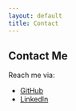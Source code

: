 ```yaml
---
layout: default
title: Contact
---
```


<h2>Contact Me</h2>
<p>Reach me via:</p>
<ul>
    <li><a href="https://github.com/Tyfcho">GitHub</a></li>
    <li><a href="https://www.linkedin.com/in/tycho-van-zunderd-25469a199/">LinkedIn</a></li>
</ul>
